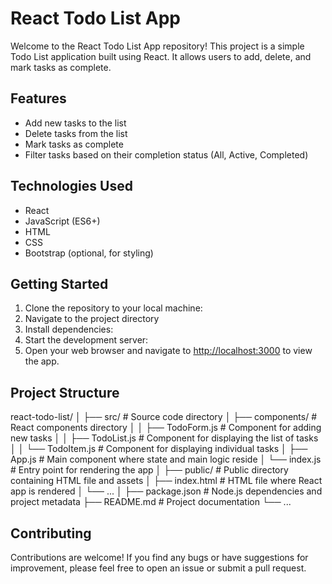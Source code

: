 # React Todo List App

Welcome to the React Todo List App repository! This project is a simple Todo List application built using React. It allows users to add, delete, and mark tasks as complete.

## Features

- Add new tasks to the list
- Delete tasks from the list
- Mark tasks as complete
- Filter tasks based on their completion status (All, Active, Completed)

## Technologies Used

- React
- JavaScript (ES6+)
- HTML
- CSS
- Bootstrap (optional, for styling)

## Getting Started

1. Clone the repository to your local machine:
2.  Navigate to the project directory
3.  Install dependencies:
4.   Start the development server:
5.   Open your web browser and navigate to [http://localhost:3000](http://localhost:3000) to view the app.

## Project Structure
react-todo-list/
│
├── src/ # Source code directory
│ ├── components/ # React components directory
│ │ ├── TodoForm.js # Component for adding new tasks
│ │ ├── TodoList.js # Component for displaying the list of tasks
│ │ └── TodoItem.js # Component for displaying individual tasks
│ ├── App.js # Main component where state and main logic reside
│ └── index.js # Entry point for rendering the app
│
├── public/ # Public directory containing HTML file and assets
│ ├── index.html # HTML file where React app is rendered
│ └── ...
│
├── package.json # Node.js dependencies and project metadata
├── README.md # Project documentation
└── ...
## Contributing

Contributions are welcome! If you find any bugs or have suggestions for improvement, please feel free to open an issue or submit a pull request.
